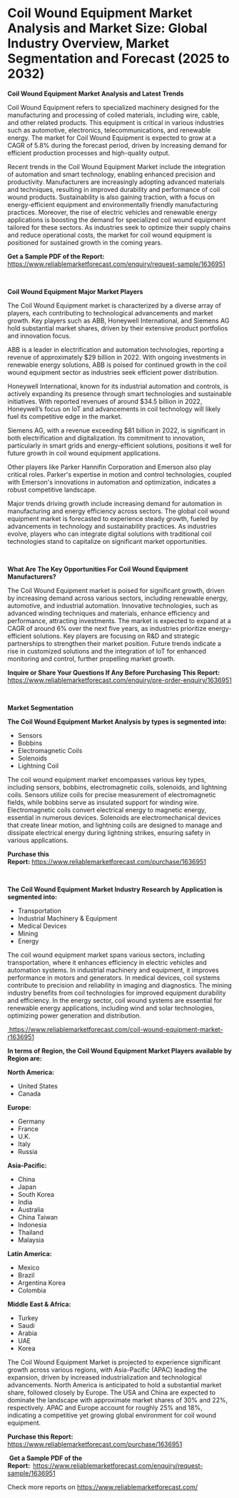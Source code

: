 <p><h1>Coil Wound Equipment Market Analysis and Market Size: Global Industry Overview, Market Segmentation and Forecast (2025 to 2032)</h1></p><p><strong>Coil Wound Equipment Market Analysis and Latest Trends</strong></p>
<p><p>Coil Wound Equipment refers to specialized machinery designed for the manufacturing and processing of coiled materials, including wire, cable, and other related products. This equipment is critical in various industries such as automotive, electronics, telecommunications, and renewable energy. The market for Coil Wound Equipment is expected to grow at a CAGR of 5.8% during the forecast period, driven by increasing demand for efficient production processes and high-quality output.</p><p>Recent trends in the Coil Wound Equipment Market include the integration of automation and smart technology, enabling enhanced precision and productivity. Manufacturers are increasingly adopting advanced materials and techniques, resulting in improved durability and performance of coil wound products. Sustainability is also gaining traction, with a focus on energy-efficient equipment and environmentally friendly manufacturing practices. Moreover, the rise of electric vehicles and renewable energy applications is boosting the demand for specialized coil wound equipment tailored for these sectors. As industries seek to optimize their supply chains and reduce operational costs, the market for coil wound equipment is positioned for sustained growth in the coming years.</p></p>
<p><strong>Get a Sample PDF of the Report:&nbsp;</strong> <a href="https://www.reliablemarketforecast.com/enquiry/request-sample/1636951?utm_campaign=2325&utm_medium=2&utm_source=Github&utm_content=ia&utm_term=23032025&utm_id=coil-wound-equipment">https://www.reliablemarketforecast.com/enquiry/request-sample/1636951</a></p>
<p>&nbsp;</p>
<p><strong>Coil Wound Equipment Major Market Players</strong></p>
<p><p>The Coil Wound Equipment market is characterized by a diverse array of players, each contributing to technological advancements and market growth. Key players such as ABB, Honeywell International, and Siemens AG hold substantial market shares, driven by their extensive product portfolios and innovation focus.</p><p>ABB is a leader in electrification and automation technologies, reporting a revenue of approximately $29 billion in 2022. With ongoing investments in renewable energy solutions, ABB is poised for continued growth in the coil wound equipment sector as industries seek efficient power distribution.</p><p>Honeywell International, known for its industrial automation and controls, is actively expanding its presence through smart technologies and sustainable initiatives. With reported revenues of around $34.5 billion in 2022, Honeywell’s focus on IoT and advancements in coil technology will likely fuel its competitive edge in the market.</p><p>Siemens AG, with a revenue exceeding $81 billion in 2022, is significant in both electrification and digitalization. Its commitment to innovation, particularly in smart grids and energy-efficient solutions, positions it well for future growth in coil wound equipment applications.</p><p>Other players like Parker Hannifin Corporation and Emerson also play critical roles. Parker's expertise in motion and control technologies, coupled with Emerson's innovations in automation and optimization, indicates a robust competitive landscape.</p><p>Major trends driving growth include increasing demand for automation in manufacturing and energy efficiency across sectors. The global coil wound equipment market is forecasted to experience steady growth, fueled by advancements in technology and sustainability practices. As industries evolve, players who can integrate digital solutions with traditional coil technologies stand to capitalize on significant market opportunities.</p></p>
<p>&nbsp;</p>
<p><strong>What Are The Key Opportunities For Coil Wound Equipment Manufacturers?</strong></p>
<p><p>The Coil Wound Equipment market is poised for significant growth, driven by increasing demand across various sectors, including renewable energy, automotive, and industrial automation. Innovative technologies, such as advanced winding techniques and materials, enhance efficiency and performance, attracting investments. The market is expected to expand at a CAGR of around 6% over the next five years, as industries prioritize energy-efficient solutions. Key players are focusing on R&D and strategic partnerships to strengthen their market position. Future trends indicate a rise in customized solutions and the integration of IoT for enhanced monitoring and control, further propelling market growth.</p></p>
<p><strong>Inquire or Share Your Questions If Any Before Purchasing This Report:</strong> <a href="https://www.reliablemarketforecast.com/enquiry/pre-order-enquiry/1636951?utm_campaign=2325&utm_medium=2&utm_source=Github&utm_content=ia&utm_term=23032025&utm_id=coil-wound-equipment">https://www.reliablemarketforecast.com/enquiry/pre-order-enquiry/1636951</a></p>
<p>&nbsp;</p>
<p><strong>Market Segmentation</strong></p>
<p><strong>The Coil Wound Equipment Market Analysis by types is segmented into:</strong></p>
<p><ul><li>Sensors</li><li>Bobbins</li><li>Electromagnetic Coils</li><li>Solenoids</li><li>Lightning Coil</li></ul></p>
<p><p>The coil wound equipment market encompasses various key types, including sensors, bobbins, electromagnetic coils, solenoids, and lightning coils. Sensors utilize coils for precise measurement of electromagnetic fields, while bobbins serve as insulated support for winding wire. Electromagnetic coils convert electrical energy to magnetic energy, essential in numerous devices. Solenoids are electromechanical devices that create linear motion, and lightning coils are designed to manage and dissipate electrical energy during lightning strikes, ensuring safety in various applications.</p></p>
<p><strong>Purchase this Report:&nbsp;</strong><a href="https://www.reliablemarketforecast.com/purchase/1636951?utm_campaign=2325&utm_medium=2&utm_source=Github&utm_content=ia&utm_term=23032025&utm_id=coil-wound-equipment">https://www.reliablemarketforecast.com/purchase/1636951</a></p>
<p>&nbsp;</p>
<p><strong>The Coil Wound Equipment Market Industry Research by Application is segmented into:</strong></p>
<p><ul><li>Transportation</li><li>Industrial Machinery & Equipment</li><li>Medical Devices</li><li>Mining</li><li>Energy</li></ul></p>
<p><p>The coil wound equipment market spans various sectors, including transportation, where it enhances efficiency in electric vehicles and automation systems. In industrial machinery and equipment, it improves performance in motors and generators. In medical devices, coil systems contribute to precision and reliability in imaging and diagnostics. The mining industry benefits from coil technologies for improved equipment durability and efficiency. In the energy sector, coil wound systems are essential for renewable energy applications, including wind and solar technologies, optimizing power generation and distribution.</p></p>
<p><a href="https://www.reliablemarketforecast.com/coil-wound-equipment-market-r1636951?utm_campaign=2325&utm_medium=2&utm_source=Github&utm_content=ia&utm_term=23032025&utm_id=coil-wound-equipment">&nbsp;https://www.reliablemarketforecast.com/coil-wound-equipment-market-r1636951</a></p>
<p><strong>In terms of Region, the Coil Wound Equipment Market Players available by Region are:</strong></p>
<p>
    <p> <strong> North America: </strong>
        <ul>
            <li>United States</li>
            <li>Canada</li>
        </ul>
        </p> 
    <p> <strong> Europe: </strong>
        <ul>
            <li>Germany</li>
            <li>France</li>
            <li>U.K.</li>
            <li>Italy</li>
            <li>Russia</li>
        </ul>
        </p> 
    <p> <strong> Asia-Pacific: </strong>
        <ul>
            <li>China</li>
            <li>Japan</li>
            <li>South Korea</li>
            <li>India</li>
            <li>Australia</li>
            <li>China Taiwan</li>
            <li>Indonesia</li>
            <li>Thailand</li>
            <li>Malaysia</li>
        </ul>
        </p> 
    <p> <strong> Latin America: </strong>
        <ul>
            <li>Mexico</li>
            <li>Brazil</li>
            <li>Argentina Korea</li>
            <li>Colombia</li>
        </ul>
        </p> 
    <p> <strong> Middle East & Africa: </strong>
        <ul>
            <li>Turkey</li>
            <li>Saudi</li>
            <li>Arabia</li>
            <li>UAE</li>
            <li>Korea</li>
        </ul>
    </p>
    </p>
<p><p>The Coil Wound Equipment Market is projected to experience significant growth across various regions, with Asia-Pacific (APAC) leading the expansion, driven by increased industrialization and technological advancements. North America is anticipated to hold a substantial market share, followed closely by Europe. The USA and China are expected to dominate the landscape with approximate market shares of 30% and 22%, respectively. APAC and Europe account for roughly 25% and 18%, indicating a competitive yet growing global environment for coil wound equipment.</p></p>
<p><strong>Purchase this Report: </strong><a href="https://www.reliablemarketforecast.com/purchase/1636951?utm_campaign=2325&utm_medium=2&utm_source=Github&utm_content=ia&utm_term=23032025&utm_id=coil-wound-equipment">https://www.reliablemarketforecast.com/purchase/1636951</a></p>
<p>&nbsp;<strong>Get a Sample PDF of the Report:&nbsp;&nbsp;</strong><a href="https://www.reliablemarketforecast.com/enquiry/request-sample/1636951?utm_campaign=2325&utm_medium=2&utm_source=Github&utm_content=ia&utm_term=23032025&utm_id=coil-wound-equipment">https://www.reliablemarketforecast.com/enquiry/request-sample/1636951</a></p>
<p><strong></strong></p>
<p>Check more reports on <a href="https://www.reliablemarketforecast.com/?utm_campaign=2325&utm_medium=2&utm_source=Github&utm_content=ia&utm_term=23032025&utm_id=coil-wound-equipment">https://www.reliablemarketforecast.com/</a></p>
